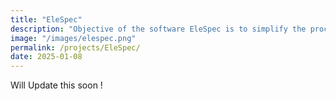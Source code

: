 ```yaml
---
title: "EleSpec"
description: "Objective of the software EleSpec is to simplify the process of visualization and exploration of synthetic spectra in an intuitive user interface, facilitating the detection and identification of atoms and molecules. EleSpec offers users the liberty to input spectra in any text extension of their choice. Whether it be CSV, TXT, or other common formats, the software seamlessly integrates the data. Furthermore, EleSpec supports xz compression, allowing users to efficiently manage and analyze large datasets without sacrificing performance or storage."
image: "/images/elespec.png"
permalink: /projects/EleSpec/
date: 2025-01-08
---
```


Will Update this soon !